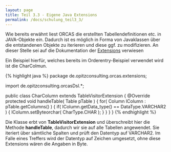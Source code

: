 ```yaml
---
layout: page
title: Teil 3.3 - Eigene Java Extensions
permalink: /docs/schulung_teil3_3/
---
```


Wie bereits erwähnt liest ORCAS die erstellten Tabellendefinitionen etc. in JAVA-Objekte ein. Dadurch ist es möglich in Forma von Javaklassen über die entstandenen Objekte zu iterieren und diese ggf. zu modifizieren.
An dieser Stelle sei auf die Dokumentation der [Extensions]({{site.baseurl}}/docs/extensions/) verwiesen

Ein Beispiel hierfür, welches bereits im Orderentry-Beispiel verwendet wird ist die CharColmun.


{% highlight java %}
package de.opitzconsulting.orcas.extensions;

import de.opitzconsulting.orcasDsl.*;

public class CharColumn extends TableVisitorExtension
{
  @Override
  protected void handleTable( Table pTable )
  {
    for( Column lColumn : pTable.getColumns() )
    {
      if( lColumn.getData_type() == DataType.VARCHAR2 )
      {
        lColumn.setByteorchar( CharType.CHAR );
      }
    }
  }
}
{% endhighlight %}

Die Klasse erbt von **TableVisitorExtension** und überschreibt hier die Methode **handleTable**, dadurch wir sie auf alle Tabellen angewendet. Sie iteriert über sämtliche Spalten und prüft den Datentyp auf VARCHAR2. Im Falle eines Treffers wird der Datentyp auf Zeichen umgesetzt, ohne diese Extensions wären die Angaben in Byte.


